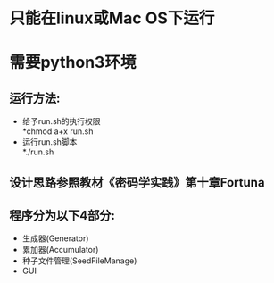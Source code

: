 # 只能在linux或Mac OS下运行
# 需要python3环境
## 运行方法:
- 给予run.sh的执行权限    
*chmod a+x run.sh
- 运行run.sh脚本    
*./run.sh

## 设计思路参照教材《密码学实践》第十章Fortuna
## 程序分为以下4部分:
- 生成器(Generator)
- 累加器(Accumulator)
- 种子文件管理(SeedFileManage)
- GUI
